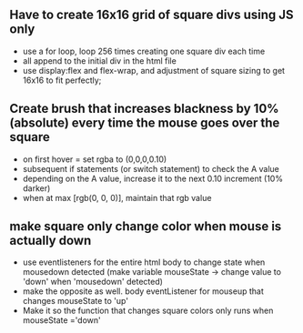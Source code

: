 
## Have to create 16x16 grid of square divs using JS only
- use a for loop, loop 256 times creating one square div each time
- all append to the initial div in the html file
- use display:flex and flex-wrap, and adjustment of square sizing to get 16x16 to fit perfectly;


## Create brush that increases blackness by 10% (absolute) every time the mouse goes over the square

- on first hover = set rgba to (0,0,0,0.10)
- subsequent if statements (or switch statement) to check the A value
- depending on the A value, increase it to the next 0.10 increment (10% darker)
- when at max [rgb(0, 0, 0)], maintain that rgb value

## make square only change color when mouse is actually down

- use eventlisteners for the entire html body to change state when mousedown detected (make variable mouseState -> change value to 'down' when 'mousedown' detected)
- make the opposite as well. body eventListener for mouseup that changes mouseState to 'up'
- Make it so the function that changes square colors only runs when mouseState ='down'

